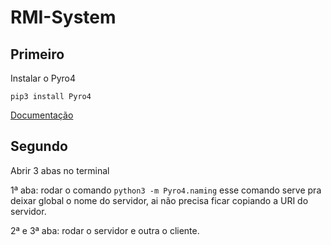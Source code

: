 # RMI-System

## Primeiro
Instalar o Pyro4

```
pip3 install Pyro4
```

[Documentação](https://pyro4.readthedocs.io/en/stable/index.html#)

## Segundo

Abrir 3 abas no terminal

1ª aba:
  rodar o comando ```python3 -m Pyro4.naming``` esse comando serve pra deixar global o nome do servidor, ai não precisa ficar copiando a URI do servidor.
  
2ª e 3ª aba:
  rodar o servidor e outra o cliente.


